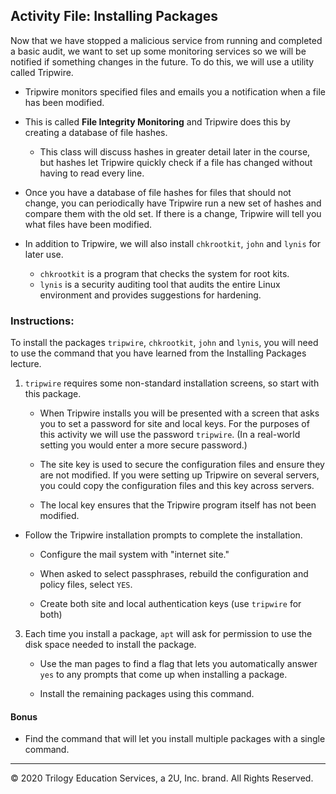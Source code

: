 ## Activity File: Installing Packages

Now that we have stopped a malicious service from running and completed a basic audit, we want to set up some monitoring services so we will be notified if something changes in the future. To do this, we will use a utility called Tripwire.

- Tripwire monitors specified files and emails you a notification when a file has been modified. 
- This is called **File Integrity Monitoring** and Tripwire does this by creating a database of file hashes. 
    - This class will discuss hashes in greater detail later in the course, but hashes let Tripwire quickly check if a file has changed without having to read every line.

- Once you have a database of file hashes for files that should not change, you can periodically have Tripwire run a new set of hashes and compare them with the old set. If there is a change, Tripwire will tell you what files have been modified.

- In addition to Tripwire, we will also install `chkrootkit`, `john` and `lynis` for later use. 
    - `chkrootkit` is a program that checks the system for root kits. 
    - `lynis` is a security auditing tool that audits the entire Linux environment and provides suggestions for hardening.


### Instructions:

To install the packages `tripwire`, `chkrootkit`, `john`  and `lynis`, you will need to use the command that you have learned from the Installing Packages lecture.

1. `tripwire` requires some non-standard installation screens, so start with this package.

    - When Tripwire installs you will be presented with a screen that asks you to set a password for site and local keys. For the purposes of this activity we will use the password `tripwire`. (In a real-world setting you would enter a more secure password.)

    - The site key is used to secure the configuration files and ensure they are not modified. If you were setting up Tripwire on several servers, you could copy the configuration files and this key across servers.

     - The local key ensures that the Tripwire program itself has not been modified.

-   Follow the Tripwire installation prompts to complete the installation.

    - Configure the mail system with "internet site."

    - When asked to select passphrases, rebuild the configuration and policy files, select `YES`.
    - Create both site and local authentication keys (use `tripwire` for both)

3. Each time you install a package, `apt` will ask for permission to use the disk space needed to install the package.

    - Use the man pages to find a flag that lets you automatically answer `yes` to any prompts that come up when installing a package.

    - Install the remaining packages using this command. 

#### Bonus

- Find the command that will let you install multiple packages with a single command.

---
© 2020 Trilogy Education Services, a 2U, Inc. brand. All Rights Reserved.

